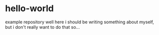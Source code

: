 # hello-world
example repository
well here i should be writing something about myself, but i don't really want to do that so...
